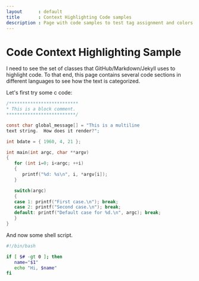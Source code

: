 ```yaml
---
layout      : default
title       : Context Highlighting Code samples
description : Page with code samples to test tag assignment and colors
---
```


# Code Context Highlighting Sample

I need to see the set of classes that GitHub/Markdown/Jekyll uses to
highlight code.  To that end, this page contains several code sections
in different languages to see how the text is categorized.

Let's first try some c code:
~~~c
/**************************
* This is a block comment.
**************************/

const char global_message[] = "This is a multiline
text string.  How does it render?";

int bdate = { 1960, 4, 21 };

int main(int argc, char **argv)
{
   for (int i=0; i<argc; ++i)
   {
      printf("%d: %s\n", i, *argv[i]);
   }

   switch(argc)
   {
   case 1: printf("First case.\n"); break;
   case 2: printf("Second case.\n"); break;
   default: printf("Default case for %d.\n", argc); break; 
   }
}
~~~

And now some shell script.
~~~sh
#!/bin/bash

if [ $# -gt 0 ]; then
   name="$1"
   echo "Hi, $name"
fi
~~~


